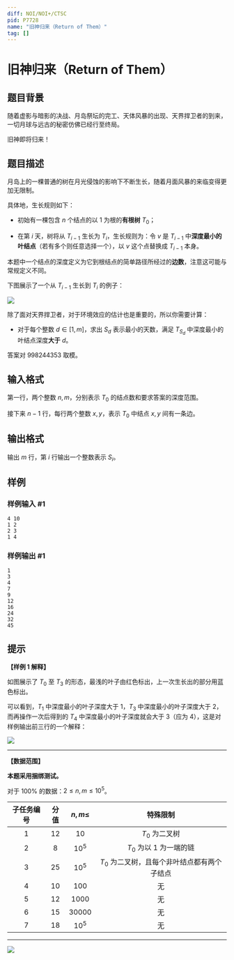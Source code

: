 ```yaml
---
diff: NOI/NOI+/CTSC
pid: P7728
name: "旧神归来（Return of Them）"
tag: []
---
```

# 旧神归来（Return of Them）
## 题目背景

随着虚影与暗影的决战、月岛祭坛的完工、天体风暴的出现、天界捍卫者的到来，一切月球与远古的秘密仿佛已经行至终局。

旧神即将归来！
## 题目描述

月岛上的一棵普通的树在月光侵蚀的影响下不断生长，随着月面风暴的来临变得更加无限制。

具体地，生长规则如下：

- 初始有一棵包含 $n$ 个结点的以 $1$ 为根的**有根树** $T_0$；

- 在第 $i$ 天，树将从 $T_{i - 1}$ 生长为 $T_i$，生长规则为：令 $v$ 是 $T_{i - 1}$ 中**深度最小的叶结点**（若有多个则任意选择一个），以 $v$ 这个点替换成 $T_{i - 1}$ 本身。

本题中一个结点的深度定义为它到根结点的简单路径所经过的**边数**，注意这可能与常规定义不同。

下图展示了一个从 $T_{i-1}$ 生长到 $T_i$ 的例子：

![](https://cdn.luogu.com.cn/upload/image_hosting/xvm6j7po.png)

除了面对天界捍卫者，对于环境效应的估计也是重要的，所以你需要计算：

- 对于每个整数 $d \in [1, m]$，求出 $S_d$ 表示最小的天数，满足 $T_{S_d}$ 中深度最小的叶结点深度**大于** $d$。

答案对 $998244353$ 取模。
## 输入格式

第一行，两个整数 $n, m$，分别表示 $T_0$ 的结点数和要求答案的深度范围。

接下来 $n - 1$ 行，每行两个整数 $x, y$，表示 $T_0$ 中结点 $x, y$ 间有一条边。
## 输出格式

输出 $m$ 行，第 $i$ 行输出一个整数表示 $S_i$。
## 样例

### 样例输入 #1
```
4 10
1 2
2 3
1 4

```
### 样例输出 #1
```
1
3
4
7
9
12
16
24
32
45

```
## 提示

**【样例 1 解释】**

如图展示了 $T_0$ 至 $T_3$ 的形态，最浅的叶子由红色标出，上一次生长出的部分用蓝色标出。

可以看到，$T_1$ 中深度最小的叶子深度大于 $1$，$T_3$ 中深度最小的叶子深度大于 $2$，而再操作一次后得到的 $T_4$ 中深度最小的叶子深度就会大于 $3$（应为 $4$），这是对样例输出前三行的一个解释：

![](https://cdn.luogu.com.cn/upload/image_hosting/n3lwnaol.png)

---

**【数据范围】**

**本题采用捆绑测试。**

对于 $100 \%$ 的数据：$2 \le n, m \le {10}^5$。

| 子任务编号 | 分值 | $n, m \le$ | 特殊限制 |
|:-:|:-:|:-:|:-:|
| $1$ | $12$ | $10$ | $T_0$ 为二叉树 |
| $2$ | $8$ | ${10}^5$ | $T_0$ 为以 $1$ 为一端的链 |
| $3$ | $25$ | ${10}^5$ | $T_0$ 为二叉树，且每个非叶结点都有两个子结点 |
| $4$ | $10$ | $100$ | 无 |
| $5$ | $12$ | $1000$ | 无 |
| $6$ | $15$ | $30000$ | 无 |
| $7$ | $18$ | ${10}^5$ | 无 |

---

![](https://cdn.luogu.com.cn/upload/image_hosting/qqzp89ei.png)
